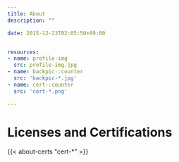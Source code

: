 ```yaml
---
title: About
description: ""

date: 2015-12-23T02:05:50+09:00


resources:
- name: profile-img
  src: profile-img.jpg
- name: backpic-:counter
  src: 'backpic-*.jpg'
- name: cert-:counter
  src: 'cert-*.png'

---
```


# Licenses and Certifications

{{< about-certs "cert-*" >}}
